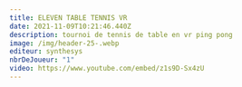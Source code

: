 ```yaml
---
title: ELEVEN TABLE TENNIS VR
date: 2021-11-09T10:21:46.440Z
description: tournoi de tennis de table en vr ping pong
image: /img/header-25-.webp
editeur: synthesys
nbrDeJoueur: "1"
video: https://www.youtube.com/embed/z1s9D-Sx4zU
---
```

